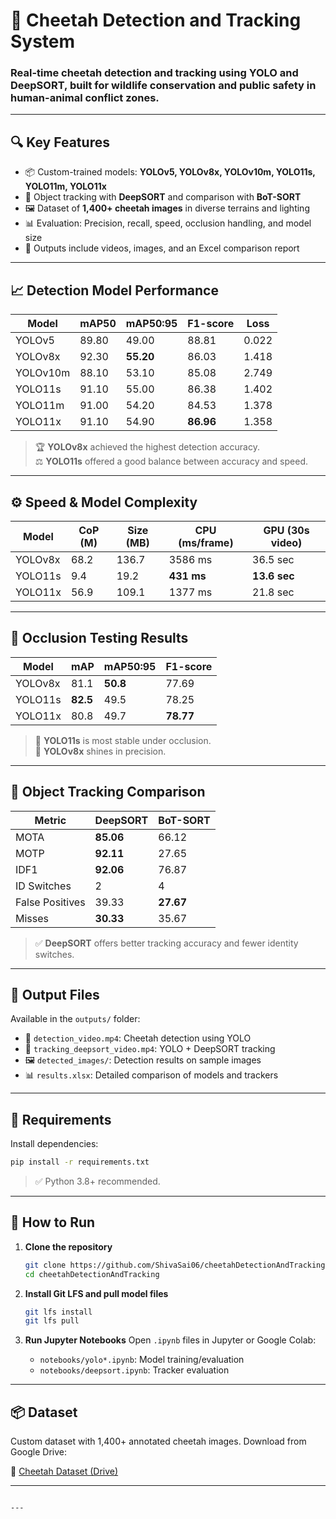 


# 🐆 Cheetah Detection and Tracking System

### Real-time cheetah **detection** and **tracking** using **YOLO** and **DeepSORT**, built for **wildlife conservation** and **public safety** in human-animal conflict zones.


---

## 🔍 Key Features

- 📦 Custom-trained models: **YOLOv5, YOLOv8x, YOLOv10m, YOLO11s, YOLO11m, YOLO11x**
- 🧠 Object tracking with **DeepSORT** and comparison with **BoT-SORT**
- 🖼️ Dataset of **1,400+ cheetah images** in diverse terrains and lighting
- 📊 Evaluation: Precision, recall, speed, occlusion handling, and model size
- 📁 Outputs include videos, images, and an Excel comparison report

---

## 📈 Detection Model Performance

| Model     | mAP50 | mAP50:95 | F1-score | Loss   |
|-----------|-------|-----------|----------|--------|
| YOLOv5    | 89.80 | 49.00     | 88.81    | 0.022  |
| YOLOv8x   | 92.30 | **55.20** | 86.03    | 1.418  |
| YOLOv10m  | 88.10 | 53.10     | 85.08    | 2.749  |
| YOLO11s   | 91.10 | 55.00     | 86.38    | 1.402  |
| YOLO11m   | 91.00 | 54.20     | 84.53    | 1.378  |
| YOLO11x   | 91.10 | 54.90     | **86.96**| 1.358  |

> 🏆 **YOLOv8x** achieved the highest detection accuracy.  
> ⚖️ **YOLO11s** offered a good balance between accuracy and speed.

---

## ⚙️ Speed & Model Complexity

| Model    | CoP (M) | Size (MB) | CPU (ms/frame) | GPU (30s video) |
|----------|---------|-----------|----------------|------------------|
| YOLOv8x  | 68.2    | 136.7     | 3586 ms        | 36.5 sec         |
| YOLO11s  | 9.4     | 19.2      | **431 ms**     | **13.6 sec**     |
| YOLO11x  | 56.9    | 109.1     | 1377 ms        | 21.8 sec         |

---

## 🧪 Occlusion Testing Results

| Model    | mAP   | mAP50:95 | F1-score |
|----------|-------|-----------|----------|
| YOLOv8x  | 81.1  | **50.8**  | 77.69    |
| YOLO11s  | **82.5** | 49.5   | 78.25    |
| YOLO11x  | 80.8  | 49.7     | **78.77**|

> 🧩 **YOLO11s** is most stable under occlusion.  
> 🎯 **YOLOv8x** shines in precision.

---

## 🎯 Object Tracking Comparison

| Metric           | DeepSORT   | BoT-SORT  |
|------------------|------------|-----------|
| MOTA             | **85.06**  | 66.12     |
| MOTP             | **92.11**  | 27.65     |
| IDF1             | **92.06**  | 76.87     |
| ID Switches      | 2          | 4         |
| False Positives  | 39.33      | **27.67** |
| Misses           | **30.33**  | 35.67     |

> ✅ **DeepSORT** offers better tracking accuracy and fewer identity switches.

---

## 📂 Output Files

Available in the `outputs/` folder:

- 🎥 `detection_video.mp4`: Cheetah detection using YOLO
- 🎥 `tracking_deepsort_video.mp4`: YOLO + DeepSORT tracking
- 🖼️ `detected_images/`: Detection results on sample images
- 📊 `results.xlsx`: Detailed comparison of models and trackers

---

## 🧩 Requirements

Install dependencies:

```bash
pip install -r requirements.txt
````

> ✅ Python 3.8+ recommended.

---

## 🚀 How to Run

1. **Clone the repository**

   ```bash
   git clone https://github.com/ShivaSai06/cheetahDetectionAndTracking.git
   cd cheetahDetectionAndTracking
   ```

2. **Install Git LFS and pull model files**

   ```bash
   git lfs install
   git lfs pull
   ```

3. **Run Jupyter Notebooks**
   Open `.ipynb` files in Jupyter or Google Colab:

   * `notebooks/yolo*.ipynb`: Model training/evaluation
   * `notebooks/deepsort.ipynb`: Tracker evaluation

---

## 📦 Dataset

Custom dataset with 1,400+ annotated cheetah images.
Download from Google Drive:

🔗 [Cheetah Dataset (Drive)](https://drive.google.com/file/d/1uDm1OUrcxW6O3ks_u5uHeQCLlXlS2KK1/view?usp=sharing)



---


```

---

